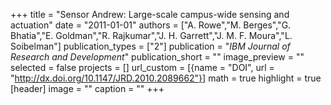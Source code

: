 +++
title = "Sensor Andrew: Large-scale campus-wide sensing and actuation"
date = "2011-01-01"
authors = ["A. Rowe","M. Berges","G. Bhatia","E. Goldman","R. Rajkumar","J. H. Garrett","J. M. F. Moura","L. Soibelman"]
publication_types = ["2"]
publication = "_IBM Journal of Research and Development_"
publication_short = ""
image_preview = ""
selected = false
projects = []
url_custom = [{name = "DOI", url = "http://dx.doi.org/10.1147/JRD.2010.2089662"}]
math = true
highlight = true
[header]
image = ""
caption = ""
+++

